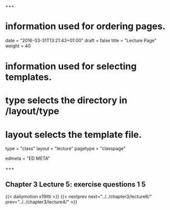 +++
# information used for ordering pages.
date = "2016-03-31T13:21:43+01:00"
draft = false
title = "Lecture Page"
weight = 40

# information used for selecting templates.
# type selects the directory in /layout/type
# layout selects the template file.

type   = "class"
layout = "lecture"
pagetype = "classpage"





edmeta = "ED META"

+++
## Chapter 3 Lecture 5: exercise questions 1 5
{{< dailymotion x19ltti >}}
{{< nextprev next="../../chapter3/lecture6/"     prev="../../chapter3/lecture4/"  >}}

